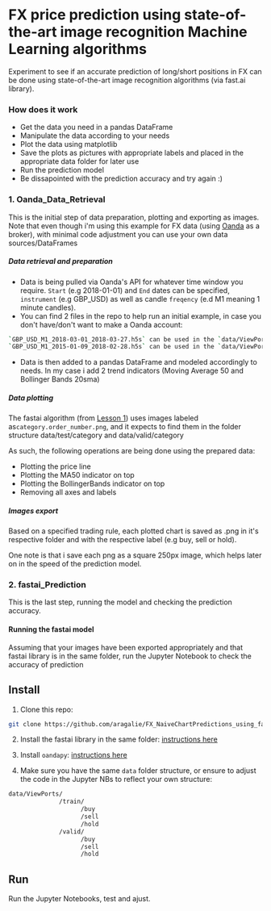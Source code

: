 # FX price prediction using state-of-the-art image recognition Machine Learning algorithms
Experiment to see if an accurate prediction of long/short positions in FX can be done using state-of-the-art image recognition algorithms (via fast.ai library).

### How does it work

- Get the data you need in a pandas DataFrame
- Manipulate the data according to your needs
- Plot the data using matplotlib
- Save the plots as pictures with appropriate labels and placed in the appropriate data folder for later use
- Run the prediction model
- Be dissapointed with the prediction accuracy and try again :)

### 1. Oanda_Data_Retrieval

This is the initial step of data preparation, plotting and exporting as images. 
Note that even though i'm using this example for FX data (using [Oanda](https://www.oanda.com>) as a broker), with minimal code adjustment you can use your own data sources/DataFrames

##### Data retrieval and preparation

- Data is being pulled via Oanda's API for whatever time window you require. `Start` (e.g 2018-01-01) and `End` dates can be specified, `instrument` (e.g GBP_USD) as well as candle `freqency` (e.d M1 meaning 1 minute candles).
- You can find 2 files in the repo to help run an initial example, in case you don't have/don't want to make a Oanda account: 
```sh
`GBP_USD_M1_2018-03-01_2018-03-27.h5s` can be used in the `data/ViewPorts/valid/` folder (most recent prices)
`GBP_USD_M1_2015-01-09_2018-02-28.h5s` can be used in the `data/ViewPorts/train/` folder
```
- Data is then added to a pandas DataFrame and modeled accordingly to needs. In my case i add 2 trend indicators (Moving Average 50 and Bollinger Bands 20sma)

##### Data plotting

The fastai algorithm (from [Lesson 1](http://course.fast.ai/lessons/lesson1.html)) uses images labeled as`category.order_number.png`, and it expects to find them in the folder structure data/test/category and data/valid/category

As such, the following operations are being done using the prepared data:

- Plotting the price line
- Plotting the MA50 indicator on top
- Plotting the BollingerBands indicator on top
- Removing all axes and labels

##### Images export

Based on a specified trading rule, each plotted chart is saved as .png in it's respective folder and with the respective label (e.g buy, sell or hold).

One note is that i save each png as a square 250px image, which helps later on in the speed of the prediction model.

### 2. fastai_Prediction

This is the last step, running the model and checking the prediction accuracy.

#### Running the fastai model

Assuming that your images have been exported appropriately and that fastai library is in the same folder, run the Jupyter Notebook to check the accuracy of prediction


## Install

1. Clone this repo:
```sh
git clone https://github.com/aragalie/FX_NaiveChartPredictions_using_fastai.git
```
2. Install the fastai library in the same folder: [instructions here](https://github.com/fastai/fastai)

3. Install `oandapy`: [instructions here](https://github.com/oanda/oandapy)

4. Make sure you have the same `data` folder structure, or ensure to adjust the code in the Jupyter NBs to reflect your own structure:
```sh
data/ViewPorts/
              /train/
                    /buy
                    /sell
                    /hold
              /valid/
                    /buy
                    /sell
                    /hold            
```

## Run

Run the Jupyter Notebooks, test and ajust.

